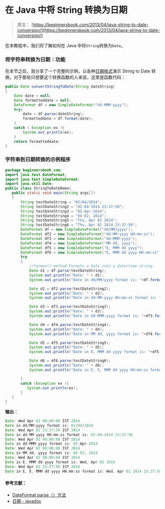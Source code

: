 # 在 Java 中将 String 转换为日期

> 原文： [https://beginnersbook.com/2013/04/java-string-to-date-conversion/](https://beginnersbook.com/2013/04/java-string-to-date-conversion/)

在本教程中，我们将了解如何在 Java 中将`String`转换为`Date`。

### 将字符串转换为日期：功能

在本节之后，我分享了一个完整的示例，以各种[日期格式](https://beginnersbook.com/2013/04/java-date-format/)演示 String to Date 转换。对于那些只想要这个转换函数的人来说，这里是函数代码：

```java
public Date convertStringToDate(String dateString)
{
    Date date = null;
    Date formatteddate = null;
    DateFormat df = new SimpleDateFormat("dd-MMM-yyyy");
    try{
        date = df.parse(dateString);
        formatteddate = df.format(date);
    }
    catch ( Exception ex ){
        System.out.println(ex);
    }
    return formatteddate;
}
```

### 字符串到日期转换的示例程序

```java
package beginnersbook.com;
import java.text.DateFormat;
import java.text.SimpleDateFormat;
import java.util.Date;
public class StringToDateDemo{
   public static void main(String args[])
   {
       String testDateString = "02/04/2014";
       String testDateString2 = "02-04-2014 23:37:50";
       String testDateString3 = "02-Apr-2014";
       String testDateString4 = "04 02, 2014";
       String testDateString5 = "Thu, Apr 02 2014";
       String testDateString6 = "Thu, Apr 02 2014 23:37:50";
       DateFormat df = new SimpleDateFormat("dd/MM/yyyy");
       DateFormat df2 = new SimpleDateFormat("dd-MM-yyyy HH:mm:ss");
       DateFormat df3 = new SimpleDateFormat("dd-MMM-yyyy");
       DateFormat df4 = new SimpleDateFormat("MM dd, yyyy");
       DateFormat df5 = new SimpleDateFormat("E, MMM dd yyyy");
       DateFormat df6 = new SimpleDateFormat("E, MMM dd yyyy HH:mm:ss");
       try
       {
           //format() method Formats a Date into a date/time string. 
           Date d1 = df.parse(testDateString);
           System.out.println("Date: " + d1);
           System.out.println("Date in dd/MM/yyyy format is: "+df.format(d1));

           Date d2 = df2.parse(testDateString2);
           System.out.println("Date: " + d2);
           System.out.println("Date in dd-MM-yyyy HH:mm:ss format is: "+df2.format(d2));

           Date d3 = df3.parse(testDateString3);
           System.out.println("Date: " + d3);
           System.out.println("Date in dd-MMM-yyyy format is: "+df3.format(d3));

           Date d4 = df4.parse(testDateString4);
           System.out.println("Date: " + d4);
           System.out.println("Date in MM dd, yyyy format is: "+df4.format(d4));

           Date d5 = df5.parse(testDateString5);
           System.out.println("Date: " + d5);
           System.out.println("Date in E, MMM dd yyyy format is: "+df5.format(d5));

           Date d6 = df6.parse(testDateString6);
           System.out.println("Date: " + d6);
           System.out.println("Date in E, E, MMM dd yyyy HH:mm:ss format is: "+df6.format(d6));

       }
       catch (Exception ex ){
          System.out.println(ex);
       }
   }
}
```

**输出：**

```java
Date: Wed Apr 02 00:00:00 IST 2014
Date in dd/MM/yyyy format is: 02/04/2014
Date: Wed Apr 02 23:37:50 IST 2014
Date in dd-MM-yyyy HH:mm:ss format is: 02-04-2014 23:37:50
Date: Wed Apr 02 00:00:00 IST 2014
Date in dd-MMM-yyyy format is: 02-Apr-2014
Date: Wed Apr 02 00:00:00 IST 2014
Date in MM dd, yyyy format is: 04 02, 2014
Date: Wed Apr 02 00:00:00 IST 2014
Date in E, MMM dd yyyy format is: Wed, Apr 02 2014
Date: Wed Apr 02 23:37:50 IST 2014
Date in E, E, MMM dd yyyy HH:mm:ss format is: Wed, Apr 02 2014 23:37:50
```

#### 参考文献：

*   [DateFormat parse（）方法](https://docs.oracle.com/javase/7/docs/api/java/text/DateFormat.html#parse(java.lang.String))
*   [日期 - javadoc](https://docs.oracle.com/javase/7/docs/api/java/util/Date.html)